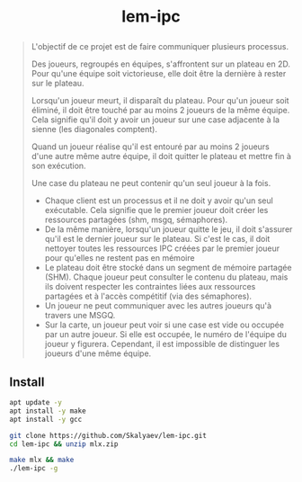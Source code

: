 # <p align="center">lem-ipc</p>

> L'objectif de ce projet est de faire communiquer plusieurs processus.
>
> Des joueurs, regroupés en équipes, s'affrontent sur un plateau en 2D.
> Pour qu'une équipe soit victorieuse, elle doit être la dernière à rester sur le plateau.
>
> Lorsqu'un joueur meurt, il disparaît du plateau.
> Pour qu'un joueur soit éliminé, il doit être touché par au moins 2 joueurs de la même équipe.
> Cela signifie qu'il doit y avoir un joueur sur une case adjacente à la sienne (les diagonales comptent).
>
> Quand un joueur réalise qu'il est entouré par au moins 2 joueurs d'une autre même autre équipe,
> il doit quitter le plateau et mettre fin à son exécution.
>
> Une case du plateau ne peut contenir qu'un seul joueur à la fois.
>
> - Chaque client est un processus et il ne doit y avoir qu'un seul exécutable.
>   Cela signifie que le premier joueur doit créer les ressources partagées (shm, msgq, sémaphores).
> - De la même manière, lorsqu'un joueur quitte le jeu,
>   il doit s'assurer qu'il est le dernier joueur sur le plateau.
>   Si c'est le cas, il doit nettoyer toutes les ressources IPC créées par le premier joueur
>   pour qu'elles ne restent pas en mémoire
> - Le plateau doit être stocké dans un segment de mémoire partagée (SHM).
>   Chaque joueur peut consulter le contenu du plateau,
>   mais ils doivent respecter les contraintes liées aux ressources partagées
>   et à l'accès compétitif (via des sémaphores).
> - Un joueur ne peut communiquer avec les autres joueurs qu'à travers une MSGQ.
> - Sur la carte, un joueur peut voir si une case est vide ou occupée par un autre joueur.
>   Si elle est occupée, le numéro de l'équipe du joueur y figurera.
>   Cependant, il est impossible de distinguer les joueurs d'une même équipe.

## Install

```bash
apt update -y
apt install -y make
apt install -y gcc
```

```bash
git clone https://github.com/Skalyaev/lem-ipc.git
cd lem-ipc && unzip mlx.zip

make mlx && make
./lem-ipc -g
```
